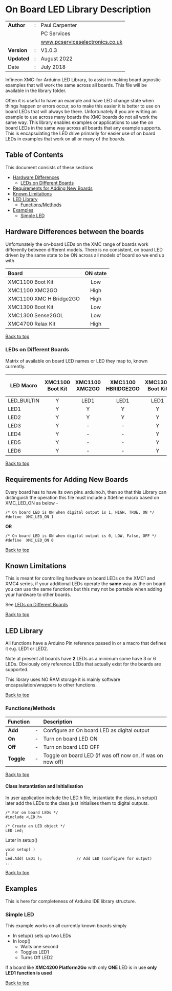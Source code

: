 # On Board LED Library Description

| | | |
|:---|:---:|:---|
**Author** | : | Paul Carpenter
 | | | PC Services
 | | | www.pcserviceselectronics.co.uk
**Version** | : | V1.0.3
**Updated** | : | August 2022
Date | : | July 2018

Infineon XMC-for-Arduino LED Library, to assist in making board agnostic examples that
will work the same across all boards. This file will be available in the library folder.

Often it is useful to have an example and have LED change state when things happen or
errors occur, so to make this easier it is better to use on board LEDs that will always
be there. Unfortunately if you are writing an example to use across many boards the
XMC boards do not all work the same way. This library enables examples or applications to
use the on board LEDs in the same way across all boards that any example supports. This
is encapsulating the LED drive primarily for easier use of on board LEDs in examples that
work on all or many of the boards.

## Table of Contents
This document consists of these sections
- [Hardware Differences](#hardware-differences-between-the-boards "Differences between the boards")
    - [LEDs on Different Boards](#leds-on-different-boards "What boards have what LEDs on")
- [Requirements for Adding New Boards](#requirements-for-adding-new-boards "How to add support for a new board")
- [Known Limitations](#known-limitations "Known Limitations of Libraries")
- [LED Library](#led-library)
   - [Functions/Methods](#functionsmethods "Functions/methods in the class")
- [Examples](#examples "List of current examples")
   - [Simple LED](#simple-led "Basic LED setup and writing")

## Hardware Differences between the boards
Unfortunately the on-board LEDs on the XMC range of boards work differently between different
models. There is no consistent, on board LED driven by the same state to be ON across all
models of board so we end up with

| Board | ON state |
| :----  | :---: |
 XMC1100 Boot Kit | Low
 XMC1100 XMC2GO | High
 XMC1100 XMC H Bridge2GO | High
 XMC1300 Boot Kit  | Low
 XMC1300 Sense2GOL | Low
 XMC4700 Relax Kit | High

[Back to top](#table-of-contents)
### LEDs on Different Boards
Matrix of available on board LED names or LED they map to, known currently.

| LED Macro | XMC1100 <BR>Boot Kit | XMC1100 <BR>XMC2GO | XMC1100 <BR>HBRIDGE2GO | XMC1300 <BR>Boot Kit | XMC1300 <BR>Sense2GOL | XMC1400 <br>Arduino Kit | XMC4200 <br>Platform2Go | XMC4400 <br>Platform2Go | XMC4700 <BR>Relax Kit | XMC4700 <BR>Relax Kit Lite |
| --- | :--: | :--: | :--: | :--: | :--: | :--: | :--: | :--: | :--: | :--: |
 LED_BUILTIN | Y | LED1 | LED1 | LED1 | LED1 | Y | LED1 | LED1 | LED1 | LED1
 LED1 | Y | Y | Y | Y | Y | Y | Y | Y | Y | Y
 LED2 | Y | Y | Y | Y | Y | Y | - | Y | Y | Y
 LED3 | Y | - | - | Y | Y | - | - | - | - | -
 LED4 | Y | - | - | Y | - | - | - | - | - | -
 LED5 | Y | - | - | Y | - | - | - | - | - | -
 LED6 | Y | - | - | Y | - | - | - | - | - | -

[Back to top](#table-of-contents)
## Requirements for Adding New Boards
Every board has to have its own pins_arduino.h, then so that this Library can distinguish the
operation this file must include a #define macro based on XMC_LED_ON as below -
~~~
/* On board LED is ON when digital output is 1, HIGH, TRUE, ON */
#define  XMC_LED_ON 1
~~~
**OR**
~~~
/* On board LED is ON when digital output is 0, LOW, False, OFF */
#define  XMC_LED_ON 0
~~~
[Back to top](#table-of-contents)
## Known Limitations
This is meant for controlling hardware on board LEDs on the XMC1 and XMC4 series, if your
additional LEDs operate the **same** way as the on board you can use the same functions but
this may not be portable when adding your hardware to other boards.

See [LEDs on Different Boards](#leds-on-different-boards "Number of LEDs on boards")

[Back to top](#table-of-contents)
## LED Library
All functions have a Arduino Pin reference passed in or a macro that defines it
e.g. LED1 or LED2.

Note at present all boards have **2** LEDs as a minimum some have 3 or 6 LEDs. Obviously only reference
LEDs that actually exist for the boards are supported.

This library uses NO RAM storage it is mainly software encapsulation/wrappers to other functions.

[Back to top](#table-of-contents)
### Functions/Methods
| Function || Description |
:--- | --- | :---
**Add** | - | Configure an On board LED as digital output
**On** | - | Turn on board LED ON
**Off** | - |  Turn on board LED OFF
**Toggle** | - | Toggle on board LED (if was off now on, if was on now off)

[Back to top](#table-of-contents)
#### Class Instantiation and Initialisation
In user application include the LED.h file, instantiate the class, in setup() later add the LEDs to the
class just initialises them to digital outputs.
~~~
/* For on board LEDs */
#include <LED.h>

/* Create an LED object */
LED Led;
~~~
Later in setup()
~~~
void setup( )
{
Led.Add( LED1 );               // Add LED (configure for output)
...
~~~

[Back to top](#table-of-contents)
## Examples
This is here for completeness of Arduino IDE library structure.
### Simple LED
This example works on all currently known boards simply
- In setup() sets up two LEDs
- In loop()
    - Waits one second
    - Toggles LED1
    - Turns Off LED2

If a board like **XMC4200 Platform2Go** with only **ONE** LED is in use **only LED1 function is used**

[Back to top](#table-of-contents)
